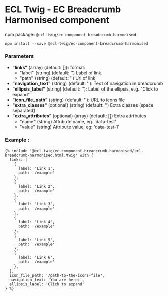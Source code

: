 # ECL Twig - EC Breadcrumb Harmonised component

npm package: `@ecl-twig/ec-component-breadcrumb-harmonised`

```shell
npm install --save @ecl-twig/ec-component-breadcrumb-harmonised
```

### Parameters

- **"links"** (array) (default: []): format:
  - "label" (string) (default: '') Label of link
  - "path" (string) (default: '') Url of link
- **"navigation_text"** (string) (default: ''): Text of navigation in breadcrumb
- **"ellipsis_label"** (string) (default: ''): Label of the ellipsis, e.g. "Click to expand"
- **"icon_file_path"** (string) (default: ''): URL to icons file
- **"extra_classes"** (optional) (string) (default: '') Extra classes (space separated)
- **"extra_attributes"** (optional) (array) (default: []) Extra attributes
  - "name" (string) Attribute name, eg. 'data-test'
  - "value" (string) Attribute value, eg: 'data-test-1'

### Example :

<!-- prettier-ignore -->
```twig
{% include '@ecl-twig/ec-component-breadcrumb-harmonised/ecl-breadcrumb-harmonised.html.twig' with { 
  links: [ 
    { 
      label: 'Link 1', 
      path: '/example' 
    }, 
    { 
      label: 'Link 2', 
      path: '/example' 
    }, 
    { 
      label: 'Link 3', 
      path: '/example' 
    }, 
    { 
      label: 'Link 4', 
      path: '/example' 
    }, 
    { 
      label: 'Link 5', 
      path: '/example' 
    }, 
    { 
      label: 'Link 6', 
      path: '/example' 
    }, 
  ], 
  icon_file_path: '/path-to-the-icons-file', 
  navigation_text: 'You are here:',  
  ellipsis_label: 'Click to expand' 
} %}  
```

